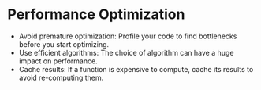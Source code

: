 # Performance Optimization

- Avoid premature optimization: Profile your code to find bottlenecks before you start optimizing.
- Use efficient algorithms: The choice of algorithm can have a huge impact on performance.
- Cache results: If a function is expensive to compute, cache its results to avoid re-computing them. 
